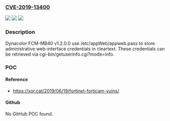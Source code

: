### [CVE-2019-13400](https://cve.mitre.org/cgi-bin/cvename.cgi?name=CVE-2019-13400)
![](https://img.shields.io/static/v1?label=Product&message=n%2Fa&color=blue)
![](https://img.shields.io/static/v1?label=Version&message=n%2Fa&color=blue)
![](https://img.shields.io/static/v1?label=Vulnerability&message=n%2Fa&color=brighgreen)

### Description

Dynacolor FCM-MB40 v1.2.0.0 use /etc/appWeb/appweb.pass to store administrative web-interface credentials in cleartext. These credentials can be retrieved via cgi-bin/getuserinfo.cgi?mode=info.

### POC

#### Reference
- https://xor.cat/2019/06/19/fortinet-forticam-vulns/

#### Github
No GitHub POC found.

